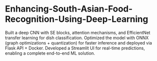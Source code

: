 # Enhancing-South-Asian-Food-Recognition-Using-Deep-Learning
Built a deep CNN with SE blocks, attention mechanisms, and EfficientNet transfer learning for dish classification. Optimized the model with ONNX (graph optimizations + quantization) for faster inference and deployed via Flask API + Docker. Developed a Streamlit UI for real-time predictions, enabling a complete end-to-end ML solution.
